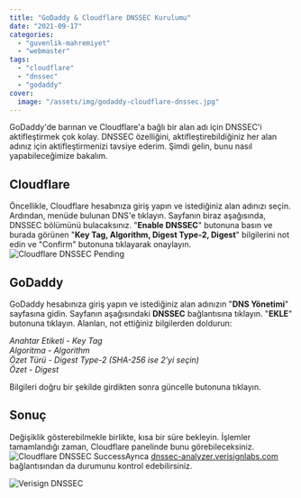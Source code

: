 ```yaml
---
title: "GoDaddy & Cloudflare DNSSEC Kurulumu"
date: "2021-09-17"
categories: 
  - "guvenlik-mahremiyet"
  - "webmaster"
tags: 
  - "cloudflare"
  - "dnssec"
  - "godaddy"
cover:
  image: "/assets/img/godaddy-cloudflare-dnssec.jpg"
---
```


GoDaddy'de barınan ve Cloudflare'a bağlı bir alan adı için DNSSEC'i aktifleştirmek çok kolay. DNSSEC özelliğini, aktifleştirebildiğiniz her alan adınız için aktifleştirmenizi tavsiye ederim. Şimdi gelin, bunu nasıl yapabileceğimize bakalım.

## Cloudflare

Öncellikle, Cloudflare hesabınıza giriş yapın ve istediğiniz alan adınızı seçin. Ardından, menüde bulunan DNS'e tıklayın. Sayfanın biraz aşağısında, DNSSEC bölümünü bulacaksınız. "**Enable DNSSEC**" butonuna basın ve burada görünen "**Key Tag, Algorithm, Digest Type-2, Digest**" bilgilerini not edin ve "Confirm" butonuna tıklayarak onaylayın.![Cloudflare DNSSEC Pending](/assets/img/cloudflare-dnssec-pending.jpg)

## GoDaddy

GoDaddy hesabınıza giriş yapın ve istediğiniz alan adınızın "**DNS Yönetimi**" sayfasına gidin. Sayfanın aşağısındaki **DNSSEC** bağlantısına tıklayın. "**EKLE**" butonuna tıklayın. Alanları, not ettiğiniz bilgilerden doldurun:

_Anahtar Etiketi - Key Tag_  
_Algoritma - Algorithm_  
_Özet Türü - Digest Type-2 (SHA-256 ise 2'yi seçin)_  
_Özet - Digest_

Bilgileri doğru bir şekilde girdikten sonra güncelle butonuna tıklayın.

## Sonuç

Değişiklik gösterebilmekle birlikte, kısa bir süre bekleyin. İşlemler tamamlandığı zaman, Cloudflare panelinde bunu görebileceksiniz.![Cloudflare DNSSEC Success](/assets/img/cloudflare-dnssec-success.jpg)Ayrıca [dnssec-analyzer.verisignlabs.com](https://dnssec-analyzer.verisignlabs.com/) bağlantısından da durumunu kontrol edebilirsiniz.

![Verisign DNSSEC](/assets/img/verisign-dnssec.jpg)
